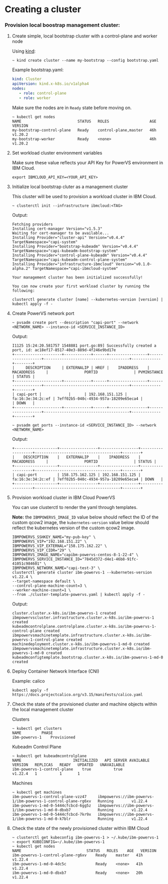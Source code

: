 # Creating a cluster

### Provision local boostrap management cluster:

1. Create simple, local bootstrap cluster with a control-plane and worker node

    Using [kind](https://kind.sigs.k8s.io/docs/user/quick-start/):

    ```console
    ~ kind create cluster --name my-bootstrap --config bootstrap.yaml
    ```

    Example bootstrap.yaml:
    ```yaml
    kind: Cluster
    apiVersion: kind.x-k8s.io/v1alpha4
    nodes:
       - role: control-plane
       - role: worker
    ```

    Make sure the nodes are in `Ready` state before moving on.

    ```console
    ~ kubectl get nodes
    NAME                         STATUS   ROLES                  AGE   VERSION
    my-bootstrap-control-plane   Ready    control-plane,master   46h   v1.20.2
    my-bootstrap-worker          Ready    <none>                 46h   v1.20.2
    ```

2. Set workload cluster environment variables

    Make sure these value reflects your API Key for PowerVS environment in IBM Cloud.

    ```console
    export IBMCLOUD_API_KEY=<YOUR_API_KEY>
    ```

3. Initialize local bootstrap cluter as a management cluster

    This cluster will be used to provision a workload cluster in IBM Cloud.

    ```console
    ~ clusterctl init --infrastructure ibmcloud:<TAG>
    ```

    Output:
    ```console
    Fetching providers
    Installing cert-manager Version="v1.5.3"
    Waiting for cert-manager to be available...
    Installing Provider="cluster-api" Version="v0.4.4" TargetNamespace="capi-system"
    Installing Provider="bootstrap-kubeadm" Version="v0.4.4" TargetNamespace="capi-kubeadm-bootstrap-system"
    Installing Provider="control-plane-kubeadm" Version="v0.4.4" TargetNamespace="capi-kubeadm-control-plane-system"
    Installing Provider="infrastructure-ibmcloud" Version="v0.1.0-alpha.2" TargetNamespace="capi-ibmcloud-system"

    Your management cluster has been initialized successfully!

    You can now create your first workload cluster by running the following:

    clusterctl generate cluster [name] --kubernetes-version [version] | kubectl apply -f -
    ```

4. Create PowerVS network port

    ```console
    ~ pvsadm create port --description "capi-port" --network <NETWORK_NAME> --instance-id <SERVICE_INSTANCE_ID>
    ```

    Output:
    ```console
    I1125 15:24:20.581757 1548881 port.go:89] Successfully created a port, id: ac18ef17-8517-40e3-889d-4f246e9bd17e
    +---------------------+------------+------+-----------------+-------------------+--------------------------------------+-------------+--------+
    |     DESCRIPTION     | EXTERNALIP | HREF |    IPADDRESS    |    MACADDRESS     |                PORTID                | PVMINSTANCE | STATUS |
    +---------------------+------------+------+-----------------+-------------------+--------------------------------------+-------------+--------+
    | capi-port |            |      | 192.168.151.125 | fa:16:3e:34:2c:ef | 7eff02b5-040c-4934-957a-18209e65eca4 |             | DOWN   |
    +---------------------+------------+------+-----------------+-------------------+--------------------------------------+-------------+--------+
    ```

    ```console
    ~ pvsadm get ports --instance-id <SERVICE_INSTANCE_ID> --network <NETWORK_NAME>
    ```

    Output:
    ```console
    +-------------------+-----------------+-----------------+-------------------+--------------------------------------+--------+
    |    DESCRIPTION    |   EXTERNALIP    |    IPADDRESS    |    MACADDRESS     |                PORTID                | STATUS |
    +-------------------+-----------------+-----------------+-------------------+--------------------------------------+--------+
    | capi-port         | 158.175.162.125 | 192.168.151.125 | fa:16:3e:34:2c:ef | 7eff02b5-040c-4934-957a-18209e65eca4 | DOWN   |
    +-------------------+-----------------+-----------------+-------------------+--------------------------------------+--------+
    ```

4. Provision workload cluster in IBM Cloud PowerVS

    You can use clusterctl to render the yaml through templates.

    **Note:** the `IBMPOWERVS_IMAGE_ID` value below should reflect the ID of the custom qcow2 image, the `kubernetes-version` value below should reflect the kubernetes version of the custom qcow2 image.

    ```console
    IBMPOWERVS_SSHKEY_NAME="my-pub-key" \
    IBMPOWERVS_VIP="192.168.151.22" \
    IBMPOWERVS_VIP_EXTERNAL="158.175.162.22" \
    IBMPOWERVS_VIP_CIDR="29" \
    IBMPOWERVS_IMAGE_NAME="capibm-powervs-centos-8-1-22-4" \
    IBMPOWERVS_SERVICE_INSTANCE_ID="7845d372-d4e1-46b8-91fc-41051c984601" \
    IBMPOWERVS_NETWORK_NAME="capi-test-3" \
    clusterctl generate cluster ibm-powervs-1 --kubernetes-version v1.22.4 \
    --target-namespace default \
    --control-plane-machine-count=3 \
    --worker-machine-count=1 \
    --from ./cluster-template-powervs.yaml | kubectl apply -f -
    ```

    Output:
    ```console
    cluster.cluster.x-k8s.io/ibm-powervs-1 created
    ibmpowervscluster.infrastructure.cluster.x-k8s.io/ibm-powervs-1 created
    kubeadmcontrolplane.controlplane.cluster.x-k8s.io/ibm-powervs-1-control-plane created
    ibmpowervsmachinetemplate.infrastructure.cluster.x-k8s.io/ibm-powervs-1-control-plane created
    machinedeployment.cluster.x-k8s.io/ibm-powervs-1-md-0 created
    ibmpowervsmachinetemplate.infrastructure.cluster.x-k8s.io/ibm-powervs-1-md-0 created
    kubeadmconfigtemplate.bootstrap.cluster.x-k8s.io/ibm-powervs-1-md-0 created
    ```

5. Deploy Container Network Interface (CNI)

    Example: calico
    ```console
    kubectl apply -f https://docs.projectcalico.org/v3.15/manifests/calico.yaml
    ```


6. Check the state of the provisioned cluster and machine objects within the local management cluster

    Clusters
    ```console
    ~ kubectl get clusters
    NAME         PHASE
    ibm-powervs-1    Provisioned
    ```

    Kubeadm Control Plane
    ```console
    ~ kubectl get kubeadmcontrolplane
    NAME                       INITIALIZED   API SERVER AVAILABLE   VERSION   REPLICAS   READY   UPDATED   UNAVAILABLE
    ibm-powervs-1-control-plane    true          true                   v1.22.4   1          1       1
    ```

    Machines
    ```console
    ~ kubectl get machines
    ibm-powervs-1-control-plane-vzz47     ibmpowervs://ibm-powervs-1/ibm-powervs-1-control-plane-rg6xv   Running        v1.22.4
    ibm-powervs-1-md-0-5444cfcbcd-6gg5z   ibmpowervs://ibm-powervs-1/ibm-powervs-1-md-0-dbxb7            Running        v1.22.4
    ibm-powervs-1-md-0-5444cfcbcd-7kr9x   ibmpowervs://ibm-powervs-1/ibm-powervs-1-md-0-k7blr            Running        v1.22.4
    ```

7.  Check the state of the newly provisioned cluster within IBM Cloud

    ```console
    ~ clusterctl get kubeconfig ibm-powervs-1 > ~/.kube/ibm-powervs-1
    ~ export KUBECONFIG=~/.kube/ibm-powervs-1
    ~ kubectl get nodes
    NAME                             STATUS   ROLES    AGE   VERSION
    ibm-powervs-1-control-plane-rg6xv    Ready    master   41h   v1.22.4
    ibm-powervs-1-md-0-4dc5c             Ready    <none>   41h   v1.22.4
    ibm-powervs-1-md-0-dbxb7             Ready    <none>   20h   v1.22.4
    ```
